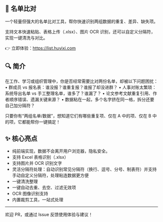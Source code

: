 ## 🧾 名单比对

一个轻量但强大的名单比对工具，帮你快速识别两组数据的重复、差异、缺失项。

支持文本快速粘贴、表格上传（.xlsx）、图片 OCR 识别，还可以自定义分隔符，实现一键清洗与对比。

👉 立即体验：https://list.huyixi.com

## 🔍 简介

在工作、学习或组织管理中，你是否经常需要比对两份名单，却被以下问题困扰：
	•	群成员 vs 报名表：谁没报？谁重复报？谁报了却没进群？
	•	人事对账太繁琐：系统导出名单 vs 手工整理名单，谁多了？谁漏了？
	•	论文参考文献重复引用、作者顺序错误、遗漏关键来源？
	•	数据粘在一起，多个名字挤在同一格，拆分还要自己加分隔符？

只要你有“两组名单/数据”，想知道它们有哪些重复项、仅在 A 中的项、仅在 B 中的项，它都能帮你一键搞定！

## ✨ 核心亮点
- 纯前端实现，数据不会离开用户浏览器，隐私安全。
- 支持 Excel 表格识别（.xlsx）
-	支持图片并 OCR 识别文字
-	灵活分隔符处理：自动识别常见分隔符（换行、逗号、分号、制表符）并支持手动自定义分隔符，处理粘连数据更方便
- 一键清洗整理
- 一键自动去重、去空、过滤无效项
-	OCR 图像识别支持
-	内置裁剪工具，一站式处理

---

欢迎 PR，或通过 Issue 反馈使用体验与建议！
